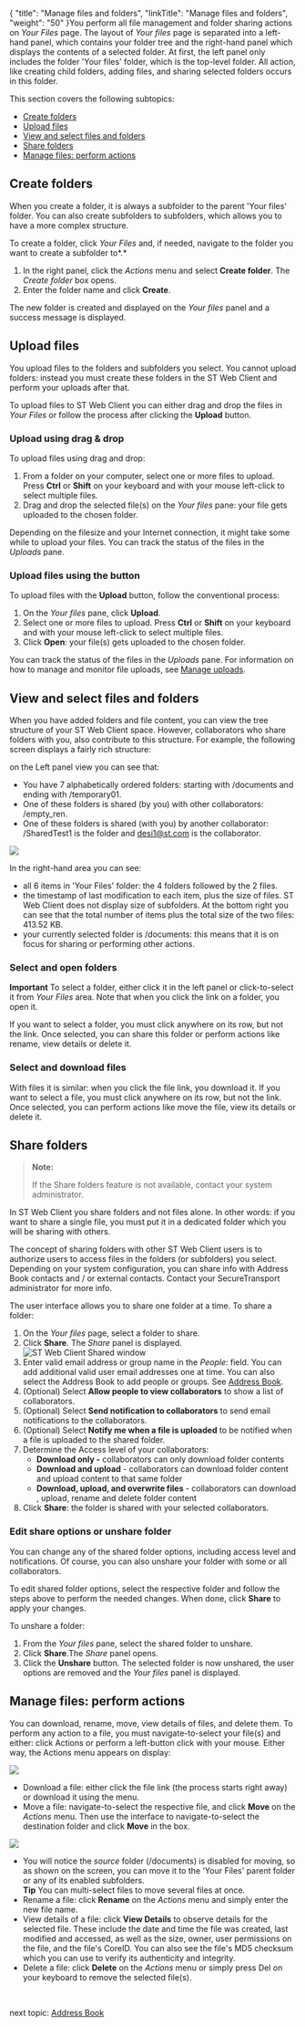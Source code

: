 {
    "title": "Manage files and folders",
    "linkTitle": "Manage files and folders",
    "weight": "50"
}You perform all file management and folder sharing actions on *Your Files* page. The layout of *Your files* page is separated into a left-hand panel, which contains your folder tree and the right-hand panel which displays the contents of a selected folder. At first, the left panel only includes the folder 'Your files' folder, which is the top-level folder. All action, like creating child folders, adding files, and sharing selected folders occurs in this folder.

This section covers the following subtopics:

-   [Create folders](#Create)
-   [Upload files](#Upload)
-   [View and select files and folders](#View)
-   [Share folders](#Share)
-   [Manage files: perform actions](#Manage)

<span id="Create"></span>

## Create folders

When you create a folder, it is always a subfolder to the parent 'Your files' folder. You can also create subfolders to subfolders, which allows you to have a more complex structure.

To create a folder, click *Your Files* and, if needed, navigate to the folder you want to create a subfolder to*.*

1.  In the right panel, click the *Actions* menu and select **Create folder**. The *Create folder* box opens.
2.  Enter the folder name and click **Create**.

The new folder is created and displayed on the *Your files* panel and a success message is displayed.

<span id="Upload"></span>

## Upload files

You upload files to the folders and subfolders you select. You cannot upload folders: instead you must create these folders in the <span class="mc-variable SecureTransport_Variables.st_web_client variable">ST Web Client</span> and perform your uploads after that.

To upload files to ST Web Client you can either drag and drop the files in *Your Files* or follow the process after clicking the **Upload** button.

### Upload using drag & drop

To upload files using drag and drop:

1.  From a folder on your computer, select one or more files to upload.
    Press **Ctrl** or **Shift** on your keyboard and with your mouse left-click to select multiple files.
2.  Drag and drop the selected file(s) on the *Your files* pane: your file gets uploaded to the chosen folder.

Depending on the filesize and your Internet connection, it might take some while to upload your files. You can track the status of the files in the *Uploads* pane.

### Upload files using the button

To upload files with the **Upload** button, follow the conventional process:

1.  On the *Your files* pane, click **Upload**.
2.  Select one or more files to upload.
    Press **Ctrl** or **Shift** on your keyboard and with your mouse left-click to select multiple files.
3.  Click **Open**: your file(s) gets uploaded to the chosen folder.

You can track the status of the files in the *Uploads* pane. For information on how to manage and monitor file uploads, see <a href="022-managing_uploads" class="MCXref xref">Manage uploads</a>.

<span id="View"></span>

## View and select files and folders

When you have added folders and file content, you can view the tree structure of your <span class="mc-variable SecureTransport_Variables.st_web_client variable">ST Web Client</span> space. However, collaborators who share folders with you, also contribute to this structure. For example, the following screen displays a fairly rich structure:

on the Left panel view you can see that:

-   You have 7 alphabetically ordered folders: starting with /documents and ending with /temporary01.
-   One of these folders is shared (by you) with other collaborators: /empty\_ren.
-   One of these folders is shared (with you) by another collaborator: /SharedTest1 is the folder and desi1@st.com is the collaborator.

<img src="/Images/SecureTransport/WC_view-YourFiles.png" class="maxWidth" />

In the right-hand area you can see:

-   all 6 items in 'Your Files' folder: the 4 folders followed by the 2 files.
-   the timestamp of last modification to each item, plus the size of files. <span class="mc-variable SecureTransport_Variables.st_web_client variable">ST Web Client</span> does not display size of subfolders. At the bottom right you can see that the total number of items plus the total size of the two files: 413.52 KB.
-   your currently selected folder is /documents: this means that it is on focus for sharing or performing other actions.

### Select and open folders

**Important** To select a folder, either click it in the left panel or click-to-select it from *Your Files* area. Note that when you click the link on a folder, you open it.

If you want to select a folder, you must click anywhere on its row, but not the link. Once selected, you can share this folder or perform actions like rename, view details or delete it.

### Select and download files

With files it is similar: when you click the file link, you download it. If you want to select a file, you must click anywhere on its row, but not the link. Once selected, you can perform actions like move the file, view its details or delete it.

<span id="Share"></span>

## Share folders

> **Note:**
>
> If the Share folders feature is not available, contact your system administrator.

In <span class="mc-variable SecureTransport_Variables.st_web_client variable">ST Web Client</span> you share folders and not files alone. In other words: if you want to share a single file, you must put it in a dedicated folder which you will be sharing with others.

The concept of sharing folders with other <span class="mc-variable SecureTransport_Variables.st_web_client variable">ST Web Client</span> users is to authorize users to access files in the folders (or subfolders) you select. Depending on your system configuration, you can share info with Address Book contacts and / or external contacts. Contact your SecureTransport administrator for more info.

The user interface allows you to share one folder at a time. To share a folder:

1.  On the *Your files* page, select a folder to share.
2.  Click **Share**. The *Share* panel is displayed.  
    <img src="/Images/SecureTransport/WC_Share_folder.png" class="maxWidth" alt="ST Web Client Shared window" />
3.  Enter valid email address or group name in the *People:* field. You can add additional valid user email addresses one at time. You can also select the Address Book to add people or groups. See <a href="021-address_book" class="MCXref xref">Address Book</a>.
4.  (Optional) Select **Allow people to view collaborators** to show a list of collaborators.
5.  (Optional) Select **Send notification to collaborators** to send email notifications to the collaborators.
6.  (Optional) Select **Notify me when a file is uploaded** to be notified when a file is uploaded to the shared folder.
7.  Determine the Access level of your collaborators:
    -   **Download only -** collaborators can only download folder contents
    -   **Download and upload** - collaborators can download folder content and upload content to that same folder
    -   **Download, upload, and overwrite files** - collaborators can download , upload, rename and delete folder content
8.  Click **Share**: the folder is shared with your selected collaborators.

### Edit share options or unshare folder

You can change any of the shared folder options, including access level and notifications. Of course, you can also unshare your folder with some or all collaborators.

To edit shared folder options, select the respective folder and follow the steps above to perform the needed changes. When done, click **Share** to apply your changes.

To unshare a folder:

1.  From the *Your files* pane, select the shared folder to unshare.
2.  Click **Share**.The *Share* panel opens.
3.  Click the **Unshare** button. The selected folder is now unshared, the user options are removed and the *Your files* panel is displayed.

<span id="Manage"></span>

## Manage files: perform actions

You can download, rename, move, view details of files, and delete them. To perform any action to a file, you must navigate-to-select your file(s) and either: click Actions or perform a left-button click with your mouse. Either way, the Actions menu appears on display:

<img src="/Images/SecureTransport/WC_files_actions.png" class="maxWidth" />

-   Download a file: either click the file link (the process starts right away) or download it using the menu.
-   Move a file: navigate-to-select the respective file, and click **Move** on the *Actions* menu. Then use the interface to navigate-to-select the destination folder and click **Move** in the box.

![](/Images/SecureTransport/WC_Move_files_300x265.png)

-   You will notice the *source* folder (/documents) is disabled for moving, so as shown on the screen, you can move it to the 'Your Files' parent folder or any of its enabled subfolders.  
    **Tip** You can multi-select files to move several files at once.  
-   Rename a file: click **Rename** on the *Actions* menu and simply enter the new file name.
-   View details of a file: click **View Details** to observe details for the selected file. These include the date and time the file was created, last modified and accessed, as well as the size, owner, user permissions on the file, and the file's CoreID. You can also see the file's MD5 checksum which you can use to verify its authenticity and integrity.
-   Delete a file: click **Delete** on the *Actions* menu or simply press Del on your keyboard to remove the selected file(s).

 

next topic: [Address Book](021-address_book)
